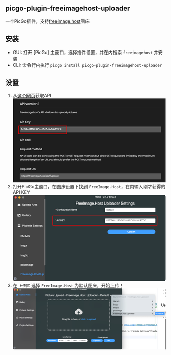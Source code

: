 ## picgo-plugin-freeimagehost-uploader

一个PicGo插件，支持[freeimage.host](https://freeimage.host)图床

## 安装

- GUI: 打开 [PicGo] 主窗口，选择插件设置，并在内搜索 `freeimagehost` 并安装
- CLI: 命令行内执行 `picgo install picgo-plugin-freeimagehost-uploader`

## 设置

1. 从[这个网页](https://freeimage.host/page/api)获取API
   ![img.png](readme_images/get_api_key.png)
2. 打开PicGo主窗口，在图床设置下找到 `FreeImage.Host`，在内输入刚才获得的 API KEY
   ![img.png](readme_images/setting_en_us.png)
3. 在 `上传区` 选择 `FreeImage.Host` 为默认图床，开始上传！
   ![img.png](readme_images/switch_en_us.png)